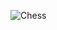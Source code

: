 ![Chess](https://user-images.githubusercontent.com/74967520/115345141-edd77a00-a1e0-11eb-88c3-698da46a81af.png)
